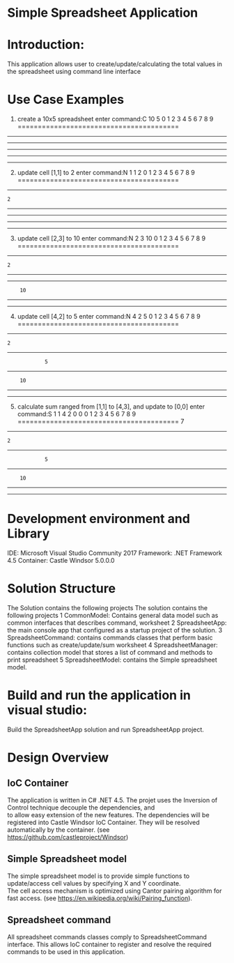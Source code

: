 # Simple Spreadsheet Application





# Introduction:
This application allows user to create/update/calculating the total values in the spreadsheet using command line interface 

# Use Case Examples
1) create a 10x5 spreadsheet
enter command:C 10 5
0   1   2   3   4   5   6   7   8   9
========================================

----------------------------------------

----------------------------------------

----------------------------------------

----------------------------------------

----------------------------------------

2) update cell [1,1] to 2
enter command:N 1 1 2
0   1   2   3   4   5   6   7   8   9
========================================

----------------------------------------
    2
----------------------------------------

----------------------------------------

----------------------------------------

----------------------------------------

3) update cell [2,3] to 10 
enter command:N 2 3 10
0   1   2   3   4   5   6   7   8   9
========================================

----------------------------------------
    2
----------------------------------------

----------------------------------------
        10
----------------------------------------

----------------------------------------

4) update cell [4,2] to 5
enter command:N 4 2 5
0   1   2   3   4   5   6   7   8   9
========================================

----------------------------------------
    2
----------------------------------------
                5
----------------------------------------
        10
----------------------------------------

----------------------------------------

5) calculate sum ranged from [1,1] to [4,3], and update to [0,0]
enter command:S 1 1 4 2 0 0
0   1   2   3   4   5   6   7   8   9
========================================
7
----------------------------------------
    2
----------------------------------------
                5
----------------------------------------
        10
----------------------------------------

----------------------------------------

# Development environment and Library
IDE: Microsoft Visual Studio Community 2017
Framework: .NET Framework 4.5
Container: Castle Windsor 5.0.0.0

 
# Solution Structure
The Solution contains the following projects
The solution contains the following projects
1    CommonModel: Contains general data model such as common interfaces that describes command, worksheet
2    SpreadsheetApp: the main console app that configured as a startup project of the solution.
3    SpreadsheetCommand: contains commands classes that perform basic functions such as create/update/sum worksheet
4    SpreadsheetManager: contains collection model that stores a list of command and methods to print spreadsheet
5    SpreadsheetModel: contains the Simple spreadsheet model.

# Build and run the application in visual studio: 
Build the SpreadsheetApp solution and run SpreadsheetApp project.


# Design Overview
## IoC Container
The application is written in C# .NET 4.5. The projet uses the Inversion of Control technique decouple the dependencies, and  
to allow easy extension of the new features. The dependencies will be registered into Castle Windsor IoC Container. 
They will be resolved automatically by the container. (see https://github.com/castleproject/Windsor)

## Simple Spreadsheet model
The simple spreadsheet model is to provide simple functions to update/access cell values by specifying  X and Y coordinate.  
The cell access mechanism is optimized using Cantor pairing algorithm for fast access.
(see https://en.wikipedia.org/wiki/Pairing_function). 


## Spreadsheet command
All spreadsheet commands classes comply to SpreadsheetCommand interface. This allows IoC container to register and resolve 
the required commands to be used in this application.

